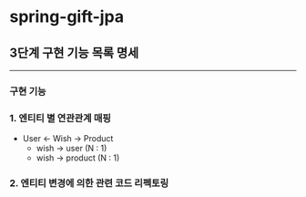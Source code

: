 # spring-gift-jpa

## 3단계 구현 기능 목록 명세

---

### 구현 기능
### 1. 엔티티 별 연관관계 매핑
- User <- Wish -> Product
  - wish -> user (N : 1)
  - wish -> product (N : 1)
### 2. 엔티티 변경에 의한 관련 코드 리펙토링